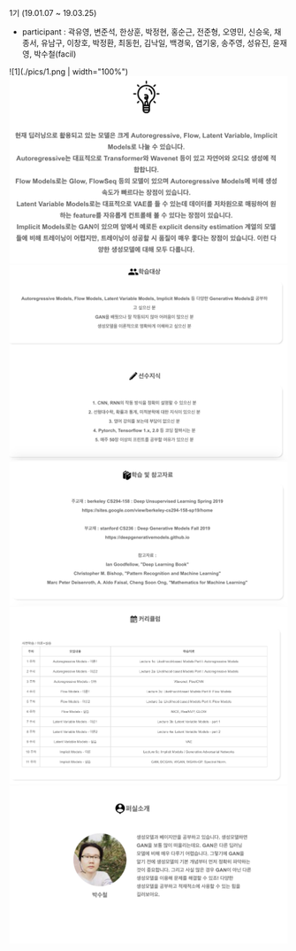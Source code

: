 1기 (19.01.07 ~ 19.03.25)
* participant : 곽유영, 변준석, 한상훈, 박정현, 홍순근, 전준형, 오영민, 신승욱, 채종서, 유남구, 이창호, 박정환, 최동헌, 김낙일, 백경욱, 염기웅, 송주영, 성유진, 윤재영, 박수철(facil)

![1](./pics/1.png | width="100%")
![2](./pics/2.png)
![3](./pics/3.png)
![4](./pics/4.png)
![5](./pics/5.png)
![6](./pics/6.png)
